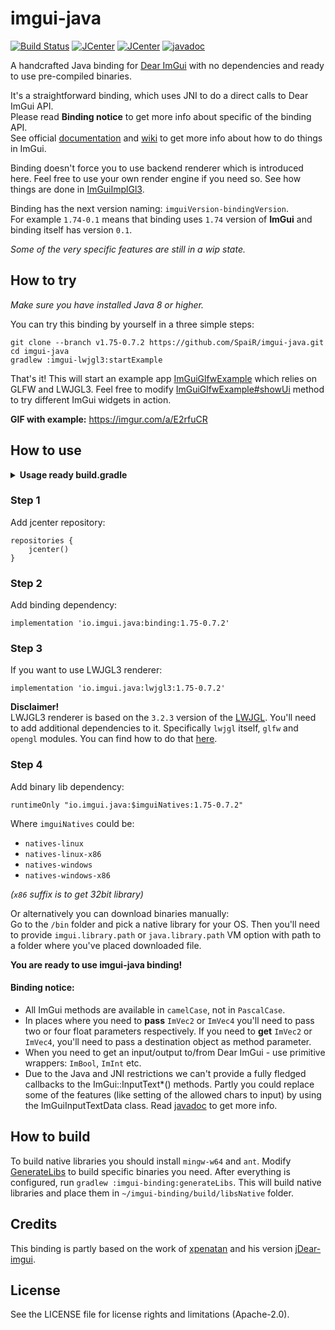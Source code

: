 # imgui-java

[![Build Status](https://travis-ci.org/SpaiR/imgui-java.svg?branch=master)](https://travis-ci.org/SpaiR/imgui-java)
[![JCenter](https://img.shields.io/bintray/v/spair/io.imgui.java/binding.svg?label=binding)](https://bintray.com/spair/io.imgui.java/binding/_latestVersion)
[![JCenter](https://img.shields.io/bintray/v/spair/io.imgui.java/lwjgl3.svg?label=lwjgl3)](https://bintray.com/spair/io.imgui.java/lwjgl3/_latestVersion)
[![javadoc](https://javadoc.io/badge2/io.imgui.java/binding/javadoc.svg)](https://javadoc.io/doc/io.imgui.java/binding)

A handcrafted Java binding for [Dear ImGui](https://github.com/ocornut/imgui) with no dependencies and ready to use pre-compiled binaries.

It's a straightforward binding, which uses JNI to do a direct calls to Dear ImGui API.<br>
Please read **Binding notice** to get more info about specific of the binding API.<br>
See official [documentation](https://github.com/ocornut/imgui#usage) and [wiki](https://github.com/ocornut/imgui/wiki) to get more info about how to do things in ImGui. 

Binding doesn't force you to use backend renderer which is introduced here. Feel free to use your own render engine if you need so.
See how things are done in [ImGuiImplGl3](https://github.com/SpaiR/imgui-java/blob/v1.75-0.7.2/imgui-lwjgl3/src/main/java/imgui/gl3/ImGuiImplGl3.java).

Binding has the next version naming: `imguiVersion-bindingVersion`.<br>
For example `1.74-0.1` means that binding uses `1.74` version of **ImGui** and binding itself has version `0.1`.

*Some of the very specific features are still in a wip state.*

## How to try
_Make sure you have installed Java 8 or higher._

You can try this binding by yourself in a three simple steps:

```
git clone --branch v1.75-0.7.2 https://github.com/SpaiR/imgui-java.git
cd imgui-java
gradlew :imgui-lwjgl3:startExample
```

That's it! This will start an example app [ImGuiGlfwExample](https://github.com/SpaiR/imgui-java/blob/v1.75-0.7.2/imgui-lwjgl3/src/test/java/ImGuiGlfwExample.java)
which relies on GLFW and LWJGL3. Feel free to modify [ImGuiGlfwExample#showUi](https://github.com/SpaiR/imgui-java/blob/v1.75-0.7.2/imgui-lwjgl3/src/test/java/ImGuiGlfwExample.java#L346)
method to try different ImGui widgets in action.

**GIF with example:** https://imgur.com/a/E2rfuCR

## How to use

<details>
    <summary><b>Usage ready build.gradle</b></summary>

    repositories {
        jcenter()
        mavenCentral()
    }

    switch (OperatingSystem.current()) {
        case OperatingSystem.LINUX:
            project.ext.nativesType = "natives-linux"
            break
        case OperatingSystem.WINDOWS:
            project.ext.nativesType = "natives-windows"
            break
    }

    ext {
        lwjglVersion = '3.2.3'
        imguiVersion = '1.75-0.7.2'
    }

    dependencies {
        implementation "io.imgui.java:binding:$imguiVersion"
        implementation "io.imgui.java:lwjgl3:$imguiVersion"
        runtimeOnly "io.imgui.java:$nativesType:$imguiVersion"

        implementation platform("org.lwjgl:lwjgl-bom:$lwjglVersion")

        ['', '-opengl', '-glfw'].each {
            implementation "org.lwjgl:lwjgl$it:$lwjglVersion"
            runtimeOnly "org.lwjgl:lwjgl$it::$nativesType"
        }
    }
</details>

### Step 1
Add jcenter repository:
```
repositories {
    jcenter()
}
```

### Step 2
Add binding dependency:
```
implementation 'io.imgui.java:binding:1.75-0.7.2'
```

### Step 3
If you want to use LWJGL3 renderer:
```
implementation 'io.imgui.java:lwjgl3:1.75-0.7.2'
```
**Disclaimer!**<br>
LWJGL3 renderer is based on the `3.2.3` version of the [LWJGL](https://www.lwjgl.org/). 
You'll need to add additional dependencies to it. Specifically `lwjgl` itself, `glfw` and `opengl` modules.
You can find how to do that [here](https://www.lwjgl.org/customize).

### Step 4
Add binary lib dependency:
```
runtimeOnly "io.imgui.java:$imguiNatives:1.75-0.7.2"
```
Where `imguiNatives` could be:
 - `natives-linux`
 - `natives-linux-x86`
 - `natives-windows`
 - `natives-windows-x86`

_(`x86` suffix is to get 32bit library)_

Or alternatively you can download binaries manually:<br>
Go to the `/bin` folder and pick a native library for your OS. Then you'll need to provide `imgui.library.path` or `java.library.path` 
VM option with path to a folder where you've placed downloaded file.

**You are ready to use imgui-java binding!**

#### Binding notice:
* All ImGui methods are available in `camelCase`, not in `PascalCase`.
* In places where you need to **pass** `ImVec2` or `ImVec4` you'll need to pass two or four float parameters respectively.
  If you need to **get** `ImVec2` or `ImVec4`, you'll need to pass a destination object as method parameter.
* When you need to get an input/output to/from Dear ImGui - use primitive wrappers: `ImBool`, `ImInt` etc.
* Due to the Java and JNI restrictions we can't provide a fully fledged callbacks to the ImGui::InputText*() methods.
  Partly you could replace some of the features (like setting of the allowed chars to input) by using the ImGuiInputTextData class. 
  Read [javadoc](https://javadoc.io/doc/io.imgui.java/binding) to get more info.

## How to build
To build native libraries you should install `mingw-w64` and `ant`. Modify [GenerateLibs](https://github.com/SpaiR/imgui-java/blob/master/buildSrc/src/main/groovy/imgui/generate/GenerateLibs.groovy)
to build specific binaries you need. After everything is configured, run `gradlew :imgui-binding:generateLibs`.
This will build native libraries and place them in `~/imgui-binding/build/libsNative` folder.

## Credits
This binding is partly based on the work of [xpenatan](https://github.com/xpenatan) and his version [jDear-imgui](https://github.com/xpenatan/jDear-imgui).

## License
See the LICENSE file for license rights and limitations (Apache-2.0).
